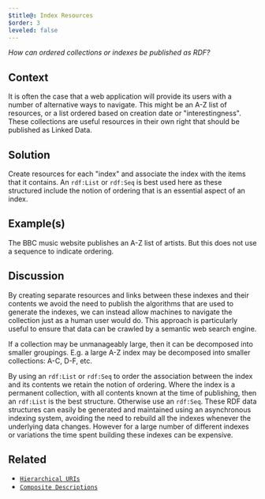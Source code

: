 ```yaml
---
$title@: Index Resources
$order: 3
leveled: false
---
```


*How can ordered collections or indexes be published as RDF?*

## Context

It is often the case that a web application will provide its users with a number of alternative ways to navigate. This might be an A-Z list of resources, or a list ordered based on creation date or "interestingness". These collections are useful resources in their own right that should be published as Linked Data.

## Solution

Create resources for each "index" and associate the index with the items that it contains. An `rdf:List` or `rdf:Seq` is best used here as these structured include the notion of ordering that is an essential aspect of an index.

## Example(s)

The BBC music website publishes an A-Z list of artists. But this does not use a sequence to indicate ordering.

## Discussion

By creating separate resources and links between these indexes and their contents we avoid the need to publish the algorithms that are used to generate the indexes, we can instead allow machines to navigate the collection just as a human user would do. This approach is particularly useful to ensure that data can be crawled by a semantic web search engine.

If a collection may be unmanageably large, then it can be decomposed into smaller groupings. E.g. a large A-Z index may be decomposed into smaller collections: A-C, D-F, etc.

By using an `rdf:List` or `rdf:Seq` to order the association between the index and its contents we retain the notion of ordering. Where the index is a permanent collection, with all contents known at the time of publishing, then an `rdf:List` is the best structure. Otherwise use an `rdf:Seq`. These RDF data structures can easily be generated and maintained using an asynchronous indexing system, avoiding the need to rebuild all the indexes whenever the underlying data changes. However for a large number of different indexes or variations the time spent building these indexes can be expensive.

## Related

- [`Hierarchical URIs`](../chapter-2/hierarchical-uris)
- [`Composite Descriptions`](../chapter-6/composite-descriptions)
